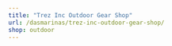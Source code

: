 ```yaml
---
title: "Trez Inc Outdoor Gear Shop"
url: /dasmarinas/trez-inc-outdoor-gear-shop/
shop: outdoor
---
```

